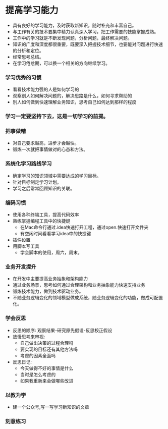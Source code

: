 # 提高学习能力
- 具有良好的学习能力，及时获取新知识，随时补充和丰富自己。
- 与工作有关的技术要集中精力认真深入学习，把工作需要的技能掌握成熟。
- 工作中的学习就是不断发现问题，分析问题，最终解决问题。
- 知识的广度和深度都很重要，既要深入把握技术细节，也要能对问题进行快速的分析和定位。
- 经常思考总结。
- 在学习倦怠期，可以换一个相关的方向继续学习。
### 学习优秀的习惯
- 看看技术能力强的人是如何学习的
- 观察别人如何解决问题的，解决思路是什么，如何寻求帮助的
- 别人如何做到快速理解业务知识，思考自己如何达到那样的程度
### 学习一定要坚持下去，这是一切学习的前提。
### 把事做精
- 对自己要求越高，进步才会越快。
- 锻炼一次就把事情做对的心态和方法。
### 系统化学习路线学习
- 确定学习的知识领域中需要达成的学习目标。
- 针对目标制定学习计划。
- 学习之后常常回顾知识的关联。
### 编码习惯
- 使用各种终端工具，提高代码效率
- 熟练掌握编程工具中的快捷键
  - 在Mac命令行通过.idea快速打开工程，通过open.快速打开文件夹
  - 有空闲时间看看学习idea中的快捷键
- 插件设置
- 用脚本写工具
  - 学会脚本的使用，周六，周末。
### 业务开发提升
- 在开发中主要提高业务抽象和架构能力
- 通过业务场景，思考如何通过合理架构和业务抽象能力快速支持业务
- 锻炼技术能力，做到技术驱动业务。
- 不随业务逻辑变化的领域模型做成系统，随业务逻辑变化的功能，做成可配置化。
### 学会反思
- 反思的顺序: 观察结果-研究原先假设-反思校正假设
- 放慢思考来审视:
  - 自己做出决策的过程合理吗
  - 要实现的目标还有其他方法吗
  - 考虑的因素全面吗
- 反思日记:
  - 今天做得不好的事情是什么
  - 当时是怎么考虑的
  - 如果我重新来会做哪些改进
### 以教为学
- 建一个公众号,写一写学习新知识的文章
### 刻意练习
